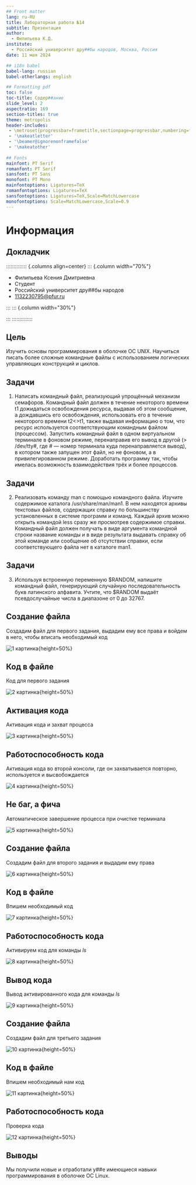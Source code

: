 ```yaml
---
## Front matter
lang: ru-RU
title: Лабораторная работа №14
subtitle: Презентация
author:
  - Филипьева К.Д.
institute:
  - Российский университет дру##бы народов, Москва, Россия
date: 11 мая 2024

## i18n babel
babel-lang: russian
babel-otherlangs: english

## Formatting pdf
toc: false
toc-title: Содер##ание
slide_level: 2
aspectratio: 169
section-titles: true
theme: metropolis
header-includes:
 - \metroset{progressbar=frametitle,sectionpage=progressbar,numbering=fraction}
 - '\makeatletter'
 - '\beamer@ignorenonframefalse'
 - '\makeatother'
 
## Fonts
mainfont: PT Serif
romanfont: PT Serif
sansfont: PT Sans
monofont: PT Mono
mainfontoptions: Ligatures=TeX
romanfontoptions: Ligatures=TeX
sansfontoptions: Ligatures=TeX,Scale=MatchLowercase
monofontoptions: Scale=MatchLowercase,Scale=0.9
---
```


# Информация

## Докладчик

:::::::::::::: {.columns align=center}
::: {.column width="70%"}

  * Филипьева Ксения Дмитриевна
  * Студент
  * Российский университет дру##бы народов
  * [1132230795@pfur.ru](mailto:1132230795@pfur.ru)

:::
::: {.column width="30%"}

:::
::::::::::::::

## Цель

Изучить основы программирования в оболочке ОС UNIX. Научиться писать более сложные командные файлы с использованием логических управляющих конструкций и циклов.

## Задачи

1. Написать командный файл, реализующий упрощённый механизм семафоров. Командный файл должен в течение некоторого времени t1 дожидаться освобождения ресурса, выдавая об этом сообщение, а дождавшись его освобождения, использовать его в течение некоторого времени t2<>t1, также выдавая информацию о том, что ресурс используется соответствующим командным файлом (процессом). Запустить командный файл в одном виртуальном терминале в фоновом режиме, перенаправив его вывод в другой (> /dev/tty#, где # — номер терминала куда перенаправляется вывод), в котором также запущен этот файл, но не фоновом, а в привилегированном режиме. Доработать программу так, чтобы имелась возможность взаимодействия трёх
и более процессов. 

## Задачи

2. Реализовать команду man с помощью командного файла. Изучите содержимое каталога /usr/share/man/man1. В нем находятся архивы текстовых файлов, содержащих справку по большинству установленных в системе программ и команд. Каждый архив
можно открыть командой less сразу же просмотрев содержимое справки. Командный файл должен получать в виде аргумента командной строки название команды и в виде результата выдавать справку об этой команде или сообщение об отсутствии справки, если соответствующего файла нет в каталоге man1.

## Задачи

3. Используя встроенную переменную $RANDOM, напишите командный файл, генерирующий случайную последовательность букв латинского алфавита. Учтите, что $RANDOM выдаёт псевдослучайные числа в диапазоне от 0 до 32767.

## Создание файла

Создадим файл для первого задания, выдадим ему все права и войдем в него, чтобы вписать необходимый код

![1 картинка](image/141.png){height=50%}

## Код в файле

Код для первого задания

![2 картинка](image/142.png){height=50%}

## Активация кода

Активация кода и захват процесса

![3 картинка](image/143.png){height=50%}

## Работоспособность кода

Активация кода во второй консоли, где он захватывается повторно, используется и высвобождается

![4 картинка](image/144.png){height=50%}

## Не баг, а фича

Автоматическое завершение процесса при очистке терминала

![5 картинка](image/145.png){height=50%}

## Создание файла

Создадим файл для второго задания и выдадим ему права

![6 картинка](image/146.png){height=50%}

## Код в файле

Впишем необходимый код

![7 картинка](image/147.png){height=50%}

## Работоспособность кода

Активируем код для команды *ls*

![8 картинка](image/148.png){height=50%}

## Вывод кода

Вывод активированного кода для команды *ls*

![9 картинка](image/149.png){height=50%}

## Создание файла

Создадим файл для третьего задания

![10 картинка](image/1410.png){height=50%}

## Код в файле

Впишем необходимый нам код

![11 картинка](image/1411.png){height=50%}

## Работоспособность кода

Проверка кода

![12 картинка](image/1412.png){height=50%}



## Выводы

Мы получили новые и отработали у##е имеющиеся навыки программирования в оболочке OC Linux.

